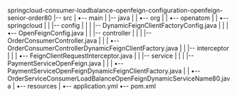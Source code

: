 springcloud-consumer-loadbalance-openfeign-configuration-openfeign-senior-order80
|-- src
|   •-- main
|       |-- java
|       |   •-- org
|       |       •-- openatom
|       |           •-- springcloud
|       |               |-- config
|       |               |   |-- DynamicFeignClientFactoryConfig.java
|       |               |   •-- OpenFeignConfig.java
|       |               |-- controller
|       |               |   |-- OrderConsumerController.java
|       |               |   •-- OrderConsumerControllerDynamicFeignClientFactory.java
|       |               |-- interceptor
|       |               |   •-- FeignClientRequestInterceptor.java
|       |               |-- service
|       |               |   |-- PaymentServiceOpenFeign.java
|       |               |   •-- PaymentServiceOpenFeignDynamicFeignClientFactory.java
|       |               •-- OrderServiceConsumerLoadBalanceOpenFeignDynamicServiceName80.java
|       •-- resources
|           •-- application.yml
•-- pom.xml